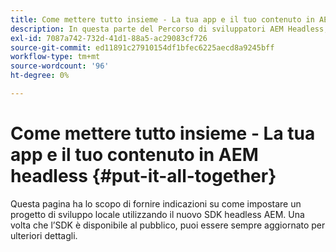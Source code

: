 ```yaml
---
title: Come mettere tutto insieme - La tua app e il tuo contenuto in AEM headless
description: In questa parte del Percorso di sviluppatori AEM Headless, scopri come prendere il tuo progetto AEM compresi i frammenti di contenuto, le chiamate GraphQL, le chiamate API REST e l’applicazione e prepararlo per il loro lancio.
exl-id: 7087a742-732d-41d1-88a5-ac29083cf726
source-git-commit: ed11891c27910154df1bfec6225aecd8a9245bff
workflow-type: tm+mt
source-wordcount: '96'
ht-degree: 0%

---
```


# Come mettere tutto insieme - La tua app e il tuo contenuto in AEM headless {#put-it-all-together}

Questa pagina ha lo scopo di fornire indicazioni su come impostare un progetto di sviluppo locale utilizzando il nuovo SDK headless AEM. Una volta che l’SDK è disponibile al pubblico, puoi essere sempre aggiornato per ulteriori dettagli.
